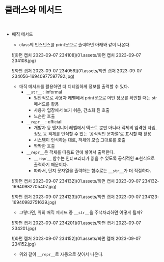 # 클래스와 메서드

<br>

- 매직 메서드

  - class의 인스턴스를 print문으로 출력하면 아래와 같이 나온다.

  

  ![화면 캡처 2023-09-07 234108](01.assets/화면 캡처 2023-09-07 234108.jpg)

  

  ![화면 캡처 2023-09-07 234056](01.assets/화면 캡처 2023-09-07 234056-16940977597792.jpg)

  

  - 매직 메서드를 활용하면 더 디테일하게 정보를 출력할 수 있다.
    - `__str__` : informal
      - 일반적으로 사용자 레벨에서 print문으로 어떤 정보를 확인할 때는 str 메서드를 활용
      - 사용자 입장에서 보기 쉬운, 간소화 된 호출
      - 느슨한 호출
    - `__repr__` : official
      - 개발자 등 엔지니어 레벨에서 텍스트 뿐만 아니라 객체의 엄격한 타입, 정보 등 객체를 인식할 수 있는 '공식적인 문자열'로 표시할 때 활용
      - 시스템이 인식하는 대로, 객체의 모습 그대로를 호출
      - 딱딱한 호출
    - `__repr__`은 객체를 따옴표 안에 넣어서 출력한다.
      - `__repr__` 함수는 인터프리터가 읽을 수 있도록 공식적인 표현식으로 출력하기 때문이다.
      - 따라서, 단지 문자열을 출력하는 함수로는 `__str__`가 더 적절하다.

  

  ![화면 캡처 2023-09-07 234132](01.assets/화면 캡처 2023-09-07 234132-16940982705407.jpg)

  

  ![화면 캡처 2023-09-07 234123](01.assets/화면 캡처 2023-09-07 234123-16940982751639.jpg)

  

  - 그렇다면, 위의 매직 메서드 중 `__str__`을 주석처리하면 어떻게 될까?

  

  ![화면 캡처 2023-09-07 234201](01.assets/화면 캡처 2023-09-07 234201.jpg)

  

  ![화면 캡처 2023-09-07 234152](01.assets/화면 캡처 2023-09-07 234152.jpg)

  

  - 위와 같이 `__repr__`로 자동으로 찾아서 나온다.

<br>

